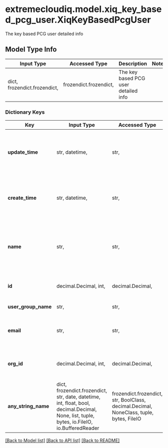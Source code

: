 # extremecloudiq.model.xiq_key_based_pcg_user.XiqKeyBasedPcgUser

The key based PCG user detailed info

## Model Type Info
Input Type | Accessed Type | Description | Notes
------------ | ------------- | ------------- | -------------
dict, frozendict.frozendict,  | frozendict.frozendict,  | The key based PCG user detailed info | 

### Dictionary Keys
Key | Input Type | Accessed Type | Description | Notes
------------ | ------------- | ------------- | ------------- | -------------
**update_time** | str, datetime,  | str,  | The create timestamp | value must conform to RFC-3339 date-time
**create_time** | str, datetime,  | str,  | The create timestamp | value must conform to RFC-3339 date-time
**name** | str,  | str,  | The user name of key based PCG, which could not share with other exist key based PCG | 
**id** | decimal.Decimal, int,  | decimal.Decimal,  | The user ID | value must be a 64 bit integer
**user_group_name** | str,  | str,  | The user group name | 
**email** | str,  | str,  | The email for deliver key based PCG user password | 
**org_id** | decimal.Decimal, int,  | decimal.Decimal,  | The organization ID | [optional] value must be a 64 bit integer
**any_string_name** | dict, frozendict.frozendict, str, date, datetime, int, float, bool, decimal.Decimal, None, list, tuple, bytes, io.FileIO, io.BufferedReader | frozendict.frozendict, str, BoolClass, decimal.Decimal, NoneClass, tuple, bytes, FileIO | any string name can be used but the value must be the correct type | [optional]

[[Back to Model list]](../../README.md#documentation-for-models) [[Back to API list]](../../README.md#documentation-for-api-endpoints) [[Back to README]](../../README.md)

